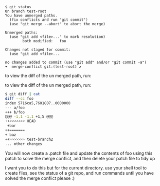 
```
$ git status
On branch test-root
You have unmerged paths.
  (fix conflicts and run "git commit")
  (use "git merge --abort" to abort the merge)

Unmerged paths:
  (use "git add <file>..." to mark resolution)
        both modified:   foo

Changes not staged for commit:
  (use "git add <file>...

no changes added to commit (use "git add" and/or "git commit -a")
➜  merge-conflict git:(test-root) ✗      
```

to view the diff of the un merged path, run:

to view the diff of the un merged path, run:

```sh
$ git diff | cat
diff --cc foo
index 5716ca5,7601807..0000000
--- a/foo
+++ b/foo
@@@ -1,1 -1,1 +1,5 @@@
++<<<<<<< HEAD
 +bar
++=======
+ baz
++>>>>>>> test-branch2
... other changes 
```

You will now create a .patch file and update the contents of foo using this patch to solve the merge conflict, and then delete your patch file to tidy up


I want you to do this but for the current directory. use your shell tool to create files, see the status of a git repo, and run commands until you have solved the merge conflict please :) 


